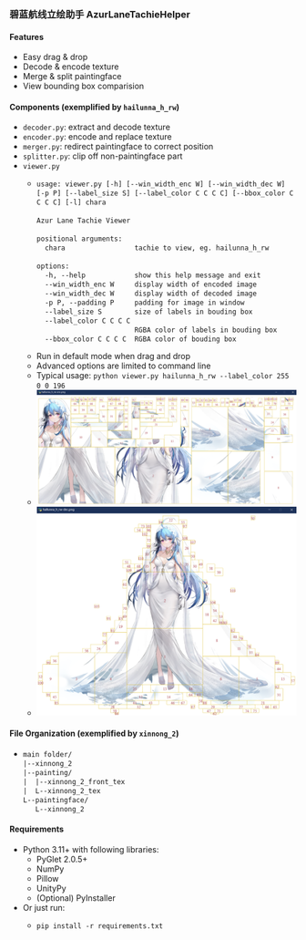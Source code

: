 ### 碧蓝航线立绘助手 AzurLaneTachieHelper

#### Features

- Easy drag & drop
- Decode & encode texture
- Merge & split paintingface 
- View bounding box comparision

#### Components (exemplified by `hailunna_h_rw`)

- `decoder.py`: extract and decode texture
- `encoder.py`: encode and replace texture
- `merger.py`: redirect paintingface to correct position
- `splitter.py`: clip off non-paintingface part
- `viewer.py`
  - ```
    usage: viewer.py [-h] [--win_width_enc W] [--win_width_dec W] [-p P] [--label_size S] [--label_color C C C C] [--bbox_color C C C C] [-l] chara

    Azur Lane Tachie Viewer

    positional arguments:
      chara                 tachie to view, eg. hailunna_h_rw

    options:
      -h, --help            show this help message and exit
      --win_width_enc W     display width of encoded image
      --win_width_dec W     display width of decoded image
      -p P, --padding P     padding for image in window
      --label_size S        size of labels in bouding box
      --label_color C C C C
                            RGBA color of labels in bouding box
      --bbox_color C C C C  RGBA color of bouding box
    ```
  - Run in default mode when drag and drop
  - Advanced options are limited to command line
  - Typical usage: `python viewer.py hailunna_h_rw --label_color 255 0 0 196`
  - <img src="img/enc_view.png" width="640" />
  - <img src="img/dec_view.png" width="640" />

#### File Organization (exemplified by `xinnong_2`)

- ```
  main folder/
  |--xinnong_2
  |--painting/
  |  |--xinnong_2_front_tex
  |  L--xinnong_2_tex
  L--paintingface/
     L--xinnong_2
  ```

#### Requirements

- Python 3.11+ with following libraries:
  - PyGlet 2.0.5+
  - NumPy
  - Pillow
  - UnityPy
  - (Optional) PyInstaller
- Or just run:
  - ```shell
    pip install -r requirements.txt
    ```